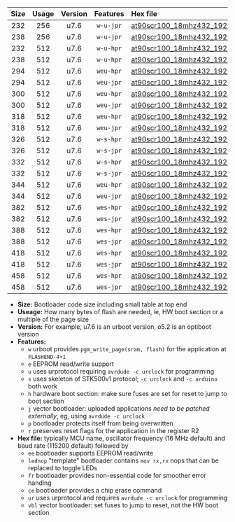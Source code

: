 |Size|Usage|Version|Features|Hex file|
|:-:|:-:|:-:|:-:|:--|
|232|256|u7.6|`w-u-jpr`|[at90scr100_18mhz432_19200bps_ur_vbl.hex](https://raw.githubusercontent.com/stefanrueger/urboot/main/at90scr100_18mhz432_19200bps_ur_vbl.hex)|
|238|256|u7.6|`w-u-jpr`|[at90scr100_18mhz432_19200bps_lednop_ur_vbl.hex](https://raw.githubusercontent.com/stefanrueger/urboot/main/at90scr100_18mhz432_19200bps_lednop_ur_vbl.hex)|
|232|512|u7.6|`w-u-hpr`|[at90scr100_18mhz432_19200bps_ur.hex](https://raw.githubusercontent.com/stefanrueger/urboot/main/at90scr100_18mhz432_19200bps_ur.hex)|
|238|512|u7.6|`w-u-hpr`|[at90scr100_18mhz432_19200bps_lednop_ur.hex](https://raw.githubusercontent.com/stefanrueger/urboot/main/at90scr100_18mhz432_19200bps_lednop_ur.hex)|
|294|512|u7.6|`weu-hpr`|[at90scr100_18mhz432_19200bps_ee_ur.hex](https://raw.githubusercontent.com/stefanrueger/urboot/main/at90scr100_18mhz432_19200bps_ee_ur.hex)|
|294|512|u7.6|`weu-jpr`|[at90scr100_18mhz432_19200bps_ee_ur_vbl.hex](https://raw.githubusercontent.com/stefanrueger/urboot/main/at90scr100_18mhz432_19200bps_ee_ur_vbl.hex)|
|300|512|u7.6|`weu-hpr`|[at90scr100_18mhz432_19200bps_ee_lednop_ur.hex](https://raw.githubusercontent.com/stefanrueger/urboot/main/at90scr100_18mhz432_19200bps_ee_lednop_ur.hex)|
|300|512|u7.6|`weu-jpr`|[at90scr100_18mhz432_19200bps_ee_lednop_ur_vbl.hex](https://raw.githubusercontent.com/stefanrueger/urboot/main/at90scr100_18mhz432_19200bps_ee_lednop_ur_vbl.hex)|
|318|512|u7.6|`weu-hpr`|[at90scr100_18mhz432_19200bps_ee_lednop_fr_ur.hex](https://raw.githubusercontent.com/stefanrueger/urboot/main/at90scr100_18mhz432_19200bps_ee_lednop_fr_ur.hex)|
|318|512|u7.6|`weu-jpr`|[at90scr100_18mhz432_19200bps_ee_lednop_fr_ur_vbl.hex](https://raw.githubusercontent.com/stefanrueger/urboot/main/at90scr100_18mhz432_19200bps_ee_lednop_fr_ur_vbl.hex)|
|326|512|u7.6|`w-s-hpr`|[at90scr100_18mhz432_19200bps.hex](https://raw.githubusercontent.com/stefanrueger/urboot/main/at90scr100_18mhz432_19200bps.hex)|
|326|512|u7.6|`w-s-jpr`|[at90scr100_18mhz432_19200bps_vbl.hex](https://raw.githubusercontent.com/stefanrueger/urboot/main/at90scr100_18mhz432_19200bps_vbl.hex)|
|332|512|u7.6|`w-s-hpr`|[at90scr100_18mhz432_19200bps_lednop.hex](https://raw.githubusercontent.com/stefanrueger/urboot/main/at90scr100_18mhz432_19200bps_lednop.hex)|
|332|512|u7.6|`w-s-jpr`|[at90scr100_18mhz432_19200bps_lednop_vbl.hex](https://raw.githubusercontent.com/stefanrueger/urboot/main/at90scr100_18mhz432_19200bps_lednop_vbl.hex)|
|344|512|u7.6|`weu-hpr`|[at90scr100_18mhz432_19200bps_ee_lednop_fr_ce_ur.hex](https://raw.githubusercontent.com/stefanrueger/urboot/main/at90scr100_18mhz432_19200bps_ee_lednop_fr_ce_ur.hex)|
|344|512|u7.6|`weu-jpr`|[at90scr100_18mhz432_19200bps_ee_lednop_fr_ce_ur_vbl.hex](https://raw.githubusercontent.com/stefanrueger/urboot/main/at90scr100_18mhz432_19200bps_ee_lednop_fr_ce_ur_vbl.hex)|
|382|512|u7.6|`wes-hpr`|[at90scr100_18mhz432_19200bps_ee.hex](https://raw.githubusercontent.com/stefanrueger/urboot/main/at90scr100_18mhz432_19200bps_ee.hex)|
|382|512|u7.6|`wes-jpr`|[at90scr100_18mhz432_19200bps_ee_vbl.hex](https://raw.githubusercontent.com/stefanrueger/urboot/main/at90scr100_18mhz432_19200bps_ee_vbl.hex)|
|388|512|u7.6|`wes-hpr`|[at90scr100_18mhz432_19200bps_ee_lednop.hex](https://raw.githubusercontent.com/stefanrueger/urboot/main/at90scr100_18mhz432_19200bps_ee_lednop.hex)|
|388|512|u7.6|`wes-jpr`|[at90scr100_18mhz432_19200bps_ee_lednop_vbl.hex](https://raw.githubusercontent.com/stefanrueger/urboot/main/at90scr100_18mhz432_19200bps_ee_lednop_vbl.hex)|
|418|512|u7.6|`wes-hpr`|[at90scr100_18mhz432_19200bps_ee_lednop_fr.hex](https://raw.githubusercontent.com/stefanrueger/urboot/main/at90scr100_18mhz432_19200bps_ee_lednop_fr.hex)|
|418|512|u7.6|`wes-jpr`|[at90scr100_18mhz432_19200bps_ee_lednop_fr_vbl.hex](https://raw.githubusercontent.com/stefanrueger/urboot/main/at90scr100_18mhz432_19200bps_ee_lednop_fr_vbl.hex)|
|458|512|u7.6|`wes-hpr`|[at90scr100_18mhz432_19200bps_ee_lednop_fr_ce.hex](https://raw.githubusercontent.com/stefanrueger/urboot/main/at90scr100_18mhz432_19200bps_ee_lednop_fr_ce.hex)|
|458|512|u7.6|`wes-jpr`|[at90scr100_18mhz432_19200bps_ee_lednop_fr_ce_vbl.hex](https://raw.githubusercontent.com/stefanrueger/urboot/main/at90scr100_18mhz432_19200bps_ee_lednop_fr_ce_vbl.hex)|

- **Size:** Bootloader code size including small table at top end
- **Useage:** How many bytes of flash are needed, ie, HW boot section or a multiple of the page size
- **Version:** For example, u7.6 is an urboot version, o5.2 is an optiboot version
- **Features:**
  + `w` urboot provides `pgm_write_page(sram, flash)` for the application at `FLASHEND-4+1`
  + `e` EEPROM read/write support
  + `u` uses urprotocol requiring `avrdude -c urclock` for programming
  + `s` uses skeleton of STK500v1 protocol; `-c urclock` and `-c arduino` both work
  + `h` hardware boot section: make sure fuses are set for reset to jump to boot section
  + `j` vector bootloader: uploaded applications *need to be patched externally*, eg, using `avrdude -c urclock`
  + `p` bootloader protects itself from being overwritten
  + `r` preserves reset flags for the application in the register R2
- **Hex file:** typically MCU name, oscillator frequency (16 MHz default) and baud rate (115200 default) followed by
  + `ee` bootloader supports EEPROM read/write
  + `lednop` "template" bootloader contains `mov rx,rx` nops that can be replaced to toggle LEDs
  + `fr` bootloader provides non-essential code for smoother error handing
  + `ce` bootloader provides a chip erase command
  + `ur` uses urprotocol and requires `avrdude -c urclock` for programming
  + `vbl` vector bootloader: set fuses to jump to reset, not the HW boot section

